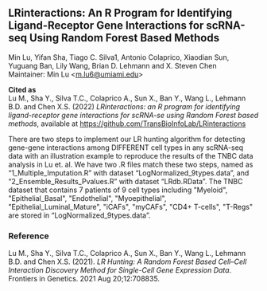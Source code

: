 ## LRinteractions: An R Program for Identifying Ligand-Receptor Gene Interactions for scRNA-seq Using Random Forest Based Methods

Min Lu, Yifan Sha, Tiago C. Silva1, Antonio Colaprico, Xiaodian Sun, Yuguang Ban, Lily Wang, Brian D. Lehmann and X. Steven Chen
<br>
Maintainer: Min Lu \<m.lu6@umiami.edu\>

**Cited as**<br>
Lu M., Sha Y., Silva T.C., Colaprico A., Sun X., Ban Y., Wang L., Lehmann B.D. and Chen X.S. (2022) *LRinteractions: an R program for identifying ligand-receptor gene interactions for scRNA-se using Random Forest based methods*, available at https://github.com/TransBioInfoLab/LRinteractions


There are two steps to implement our LR hunting algorithm for detecting gene-gene interactions among DIFFERENT cell types in any scRNA-seq data with an illustration example to reproduce the results of the TNBC data analysis in Lu et. al. We have two .R files match these two steps, named as “1_Multiple_Imputation.R” with dataset “LogNormalized_9types.data”, and “2_Ensemble_Results_Pvalues.R” with dataset “LRdb.RData”. The TNBC dataset that contains 7 patients of 9 cell types including "Myeloid", "Epithelial_Basal", "Endothelial", "Myoepithelial", "Epithelial_Luminal_Mature", "iCAFs", "myCAFs", "CD4+ T-cells", "T-Regs" are stored in “LogNormalized_9types.data”.

### Reference<br>
Lu M., Sha Y., Silva T.C., Colaprico A., Sun X., Ban Y., Wang L., Lehmann B.D. and Chen X.S. (2021). *LR Hunting: A Random Forest Based Cell–Cell Interaction Discovery Method for Single-Cell Gene Expression Data*. Frontiers in Genetics. 2021 Aug 20;12:708835.
